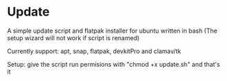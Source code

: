 # Update
A simple update script and flatpak installer for ubuntu written in bash (The setup wizard will not work if script is renamed)

Currently support: apt, snap, flatpak, devkitPro and clamav/tk

Setup: give the script run permisions with "chmod +x update.sh" and that's it
